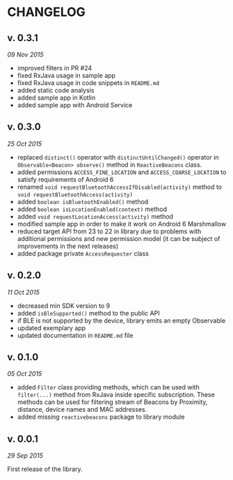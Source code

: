 CHANGELOG
=========

v. 0.3.1
--------
*09 Nov 2015*

- improved filters in PR #24
- fixed RxJava usage in sample app
- fixed RxJava usage in code snippets in `README.md`
- added static code analysis
- added sample app in Kotlin
- added sample app with Android Service

v. 0.3.0
--------
*25 Oct 2015*

- replaced `distinct()` operator with `distinctUntilChanged()` operator in `Observable<Beacon> observe()` method in `ReactiveBeacons` class.
- added permissions `ACCESS_FINE_LOCATION` and `ACCESS_COARSE_LOCATION` to satisfy requirements of Android 6
- renamed `void requestBluetoothAccessIfDisabled(activity)` method to `void requestBluetoothAccess(activity)`
- added `boolean isBluetoothEnabled()` method
- added `boolean isLocationEnabled(context)` method
- added `void requestLocationAccess(activity)` method
- modified sample app in order to make it work on Android 6 Marshmallow
- reduced target API from 23 to 22 in library due to problems with additional permissions and new permission model (it can be subject of improvements in the next releases)
- added package private `AccessRequester` class

v. 0.2.0
--------
*11 Oct 2015*

- decreased min SDK version to 9
- added `isBleSupported()` method to the public API
- if BLE is not supported by the device, library emits an empty Observable
- updated exemplary app
- updated documentation in `README.md` file

v. 0.1.0
--------
*05 Oct 2015*

- added `Filter` class providing methods, which can be used with `filter(...)` method from RxJava inside specific subscription. These methods can be used for filtering stream of Beacons by Proximity, distance, device names and MAC addresses.
- added missing `reactivebeacons` package to library module


v. 0.0.1
--------
*29 Sep 2015*

First release of the library.
